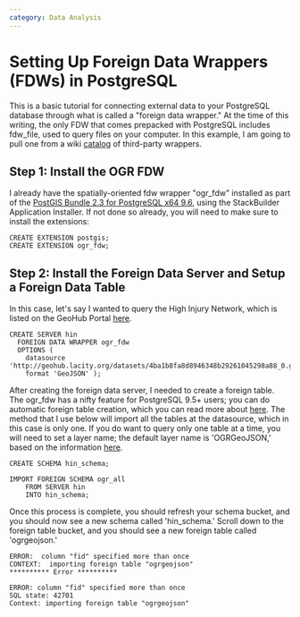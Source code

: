 ```yaml
---
category: Data Analysis
---
```

# Setting Up Foreign Data Wrappers (FDWs) in PostgreSQL
This is a basic tutorial for connecting external data to your PostgreSQL database through what is called a "foreign data wrapper." 
At the time of this writing, the only FDW that comes prepacked with PostgreSQL includes fdw_file, used to query files on your computer. 
In this example, I am going to pull one from a wiki [catalog](http://wiki.postgresql.org/wiki/Foreign_data_wrappers) of third-party wrappers.

## Step 1: Install the OGR FDW
I already have the spatially-oriented fdw wrapper "ogr_fdw" installed as part of 
the [PostGIS Bundle 2.3 for PostgreSQL x64 9.6](http://postgis.net/windows_downloads/),
using the StackBuilder Application Installer. If not done so already, you will need to make
sure to install the extensions:
```
CREATE EXTENSION postgis;
CREATE EXTENSION ogr_fdw;
```

## Step 2: Install the Foreign Data Server and Setup a Foreign Data Table
In this case, let's say I wanted to query the High Injury Network, which is listed on the GeoHub Portal [here](http://geohub.lacity.org/datasets/4ba1b8fa8d8946348b29261045298a88_0).
```
CREATE SERVER hin
  FOREIGN DATA WRAPPER ogr_fdw
  OPTIONS (
    datasource 'http://geohub.lacity.org/datasets/4ba1b8fa8d8946348b29261045298a88_0.geojson',
    format 'GeoJSON' );
```
After creating the foreign data server, I needed to create a foreign table. The ogr_fdw has a nifty feature for PostgreSQL 9.5+ users; 
you can do automatic foreign table creation, which you can read more about [here](https://github.com/pramsey/pgsql-ogr-fdw). The method that I use below will import all the tables at the datasource, which in this case is only one. If you do want to query only one table at a time, you will need to set a layer name; the default layer name is 'OGRGeoJSON,' based on the information [here](http://www.gdal.org/drv_geojson.html).
```
CREATE SCHEMA hin_schema;

IMPORT FOREIGN SCHEMA ogr_all 
	FROM SERVER hin 
    INTO hin_schema;
```
Once this process is complete, you should refresh your schema bucket, and you should now see a new schema called 'hin_schema.' Scroll down to the foreign table bucket, and you should see a new foreign table called 'ogrgeojson.' 


```
ERROR:  column "fid" specified more than once
CONTEXT:  importing foreign table "ogrgeojson"
********** Error **********

ERROR: column "fid" specified more than once
SQL state: 42701
Context: importing foreign table "ogrgeojson"
```


